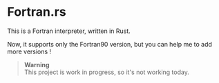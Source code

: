 # Fortran.rs

This is a Fortran interpreter, written in Rust.

Now, it supports only the Fortran90 version, but you can help me to add more versions !

> **Warning**  
> This project is work in progress, so it's not working today.
